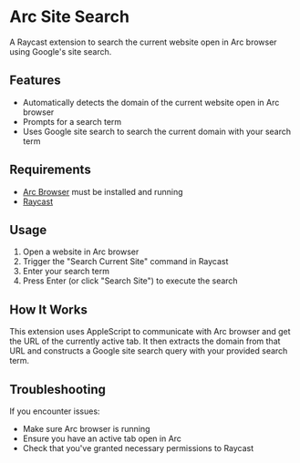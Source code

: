 # Arc Site Search

A Raycast extension to search the current website open in Arc browser using Google's site search.

## Features

- Automatically detects the domain of the current website open in Arc browser
- Prompts for a search term
- Uses Google site search to search the current domain with your search term

## Requirements

- [Arc Browser](https://arc.net/) must be installed and running
- [Raycast](https://raycast.com/)

## Usage

1. Open a website in Arc browser
2. Trigger the "Search Current Site" command in Raycast
3. Enter your search term
4. Press Enter (or click "Search Site") to execute the search

## How It Works

This extension uses AppleScript to communicate with Arc browser and get the URL of the currently active tab. It then extracts the domain from that URL and constructs a Google site search query with your provided search term.

## Troubleshooting

If you encounter issues:
- Make sure Arc browser is running
- Ensure you have an active tab open in Arc
- Check that you've granted necessary permissions to Raycast 